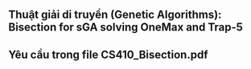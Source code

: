 Thuật giải di truyền (Genetic Algorithms): Bisection for sGA solving OneMax and Trap-5
-
Yêu cầu trong file CS410_Bisection.pdf
-
